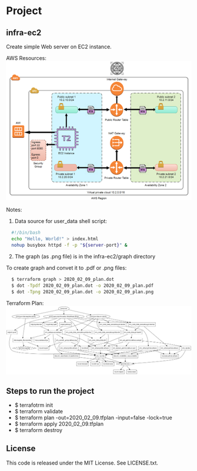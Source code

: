# Project #

## infra-ec2 ## 
Create simple Web server on EC2 instance.<br>

AWS Resources: 
![alt text](https://github.com/serg239/terraform/blob/master/aws/infra-ec2/graph/infra-ec2.png "AWS Resources")

Notes:
1. Data source for user_data shell script:
```bash  
  #!/bin/bash
  echo "Hello, World!" > index.html
  nohup busybox httpd -f -p "${server-port}" &
```

2. The graph (as .png file) is in the infra-ec2/graph directory

To create graph and convet it to .pdf or .png files:
```bash
  $ terraform graph > 2020_02_09_plan.dot
  $ dot -Tpdf 2020_02_09_plan.dot -o 2020_02_09_plan.pdf
  $ dot -Tpng 2020_02_09_plan.dot -o 2020_02_09_plan.png
```  

Terraform Plan: 
![alt text](https://github.com/serg239/terraform/blob/master/aws/infra-ec2/graph/2020_02_09_plan.png "Terraform Plan")

## Steps to run the project ##

* $ terrafotrm init
* $ terraform validate
* $ terraform plan -out=2020_02_09.tfplan -input=false -lock=true
* $ terraform apply 2020_02_09.tfplan
* $ terraform destroy

## License

This code is released under the MIT License. See LICENSE.txt.
